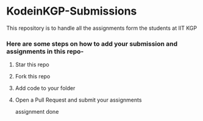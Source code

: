 # KodeinKGP-Submissions
This repository is to handle all the assignments form the students at IIT KGP

### Here are some steps on how to add your submission and assignments in this repo-
1) Star this repo
2) Fork this repo
3) Add code to your folder
4) Open a Pull Request and submit your assignments

   assignment done 


